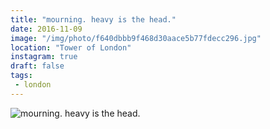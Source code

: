 ```yaml
---
title: "mourning. heavy is the head."
date: 2016-11-09
image: "/img/photo/f640dbbb9f468d30aace5b77fdecc296.jpg"
location: "Tower of London"
instagram: true
draft: false
tags:
 - london
---
```


![mourning. heavy is the head.](/img/photo/f640dbbb9f468d30aace5b77fdecc296.jpg)
